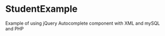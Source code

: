 StudentExample
==============

Example of using jQuery Autocomplete component with XML and mySQL and PHP
